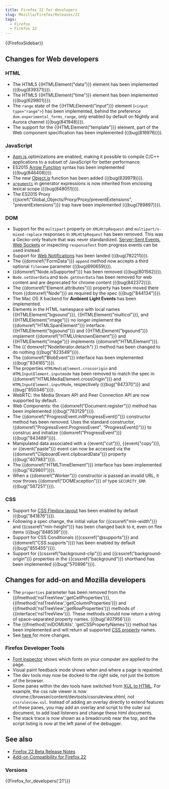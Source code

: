 ```yaml
---
title: Firefox 22 for developers
slug: Mozilla/Firefox/Releases/22
tags:
  - Firefox
  - Firefox 22
---
```

{{FirefoxSidebar}}

## Changes for Web developers

### HTML

- The HTML5 {{HTMLElement("data")}} element has been implemented ({{bug(839371)}}).
- The HTML5 {{HTMLElement("time")}} element has been implemented ({{bug(629801)}}).
- The `range` state of the {{HTMLElement("input")}} element (`<input type="range">`) has been implemented, behind the preference `dom.experimental_forms_range`, only enabled by default on Nightly and Aurora channel ({{bug(841948)}}).
- The support for the {{HTMLElement("template")}} element, part of the Web component specification has been implemented ({{bug(818976)}}).

### JavaScript

- [Asm.js ](http://asmjs.org/spec/latest/)optimizations are enabled, making it possible to compile C/C++ applications to a subset of JavaScript for better performance.
- ES2015 [Arrow Function](/en-US/docs/Web/JavaScript/Reference/Functions/Arrow_functions) syntax has been implemented ({{bug(846406)}}).
- The new [Object.is](/en-US/docs/Web/JavaScript/Reference/Global_Objects/Object/is) function has been added ({{bug(839979)}}).
- [`arguments`](/en-US/docs/Web/JavaScript/Reference/Functions/arguments) in generator expressions is now inherited from enclosing lexical scope ({{bug(848051)}}).
- The ES2015 Proxy {{jsxref("Global_Objects/Proxy/Proxy/preventExtensions", "preventExtensions")}} trap have been implemented ({{bug(789897)}}).

### DOM

- Support for the `multipart` property on `XMLHttpRequest` and `multipart/x-mixed-replace` responses in `XMLHttpRequest` has been removed. This was a Gecko-only feature that was never standardized. [Server-Sent Events](/en-US/docs/Web/API/Server-sent_events), [Web Sockets](/en-US/docs/Web/API/WebSockets_API) or inspecting `responseText` from progress events can be used instead.
- Support for [Web Notifications](/en-US/docs/Web/API/Notifications_API/Using_the_Notifications_API) has been landed ({{bug(782211)}}).
- The {{domxref("FormData")}} `append` method now accepts a third optional `filename` parameter ({{bug(690659)}}).
- {{domxref("Node.isSupported")}} has been removed ({{bug(801562)}}).
- `Node.setUserData` and `Node.getUserData` has been removed for web content and are deprecated for chrome content ({{bug(842372)}}).
- The {{domxref("Element.attributes")}} property has been moved there from {{domxref("Node")}} as required by the spec ({{bug("844134")}}).
- The Mac OS X backend for **Ambient Light Events** has been implemented.
- Elements in the HTML namespace with local names {{HTMLElement("bgsound")}}, {{HTMLElement("multicol")}}, and {{HTMLElement("image")}} no longer implement the {{domxref("HTMLSpanElement")}} interface. {{HTMLElement("bgsound")}} and {{HTMLElement("bgsound")}} implement {{domxref("HTMLUnknownElement")}} and {{HTMLElement("image")}} implements {{domxref("HTMLElement")}}.
- The {{ domxref("NodeIterator.detach") }} method has been changed to do nothing ({{bug("823549")}}).
- The {{domxref("BlobEvent")}} interface has been implemented ({{bug("834165")}}).
- The properties `HTMLMediaElement.crossorigin` and `HTMLInputElement.inputmode` has been removed to match the spec in {{domxref("HTMLMediaElement.crossOrigin")}} and `HTMLInputElement.inputMode`, respectively ({{bug("847370")}} and {{bug("850346")}}).
- WebRTC: the Media Stream API and Peer Connection API are now supported by default.
- Web Components: the {{domxref("Document.register")}} method has been implemented ({{bug("783129")}}).
- The {{domxref("ProgressEvent.initProgressEvent()")}} constructor method has been removed. Uses the standard constructor, {{domxref("ProgressEvent.ProgressEvent", "ProgressEvent()")}} to construc and initialize {{domxref("ProgressEvent")}} ({{bug("843489")}}).
- Manipulated data associated with a {{event("cut")}}, {{event("copy")}}, or {{event("paste")}} event can now be accessed via the {{domxref("ClipboardEvent.clipboardData")}} property ({{bug("407983")}}).
- The {{domxref("HTMLTimeElement")}} interface has been implemented ({{bug("629801")}}).
- When a {{domxref("Worker")}} constructor is passed an invalid URL, it now throws {{domxref("DOMException")}} of type `SECURITY_ERR` ({{bug("587251")}}).

### CSS

- Support for [CSS Flexbox layout](/en-US/docs/Web/CSS/CSS_Flexible_Box_Layout/Basic_Concepts_of_Flexbox) has been enabled by default ({{bug("841876")}}).
- Following a spec change, the initial value for {{cssxref("min-width")}} and {{cssxref("min-height")}} has been changed back to `0`, even on flex items ({{bug("848539")}}).
- Support for CSS Conditionals ({{cssxref("@supports")}} and {{domxref("CSS.supports")}}) has been enabled by default ({{bug("855455")}}).
- Support for {{cssxref("background-clip")}} and {{cssxref("background-origin")}} properties in the {{cssxref("background")}} shorthand has been implemented ({{bug("570896")}}).

## Changes for add-on and Mozilla developers

- The `properties` parameter has been removed from the {{ifmethod('nsITreeView','getCellProperties')}}, {{ifmethod('nsITreeView','getColumnProperties')}} and {{ifmethod('nsITreeView','getRowProperties')}} methods of {{interface('nsITreeView')}}. These methods should now return a string of space-separated property names. ({{bug('407956')}})
- The {{ifmethod('inIDOMUtils', 'getCSSPropertyNames')}} method has been implemented and will return all supported [CSS property](/en-US/docs/Web/CSS/Reference) names.
- See [here ](https://blog.mozilla.org/addons/2013/06/03/compatibility-for-firefox-22/)for more changes.

### Firefox Developer Tools

- [Font inspector](https://hacks.mozilla.org/2013/04/developer-tools-update-firefox-22/) shows which fonts on your computer are applied to the page.
- Visual paint feedback mode shows when and where a page is repainted.
- The dev tools may now be docked to the right side, not just the bottom of the browser.
- Some panes within the dev tools have switched from [XUL to HTML](https://bugzilla.mozilla.org/show_bug.cgi?id=875727). For example, the css rule viewer is now chrome://browser/content/devtools/cssruleview\.xhtml, not `cssruleview.xul`. Instead of adding an overlay directly to extend features of these panes, you may add an overlay and script to the outer xul document, to add load listeners and change these html documents.
- The stack trace is now shown as a breadcrumb near the top, and the script listing is now at the left panel of the debugger.

## See also

- [Firefox 22 Beta Release Notes](https://www.mozilla.org/en-US/firefox/22.0beta/releasenotes/)
- [Add-on Compatibility for Firefox 22](https://blog.mozilla.org/addons/2013/06/03/compatibility-for-firefox-22/)

### Versions

{{Firefox_for_developers('21')}}
